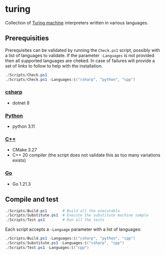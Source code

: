 # turing
Collection of [Turing machine](https://en.wikipedia.org/wiki/Turing_machine) interpreters written in various languages.

## Prerequisities
Prerequisites can be validated by running the `Check.ps1` script, possibly with a list of languages to validate. If the parameter `-Languages` is not provided then all supported languages are cheked. In case of failures will provide a set of links to follow to help with the installation.
```powershell
./Scripts/Check.ps1
./Scripts/Check.ps1 -Languages:$("csharp", "python", "cpp")
```

### [csharp](https://github.com/sanelli/turing/tree/main/csharp)
- dotnet 8

### [Python](https://github.com/sanelli/turing/tree/main/python)
- python 3.11

### [C++](https://github.com/sanelli/turing/tree/main/cpp)
- CMake 3.27
- C++ 20 compiler (the script does not validate this as too many variations exists)

### [Go](https://github.com/sanelli/turing/tree/main/go)
- Go 1.21.3

## Compile and test
```powershell
./Scripts/Build.ps1       # Build all the executable
./Scripts/Substitute.ps1  # Execute the substitute machine sample
./Scripts/Test.ps1        # Run all the tests
```

Each script accepts a `-Language` parameter with a list of languages:
```powershell
./Scripts/Build.ps1 -Languages:$("csharp", "python", "cpp")
./Scripts/Substitute.ps1 -Languages:$("csharp", "cpp")
./Scripts/Test.ps1 -Languages:$("cpp")
```